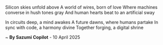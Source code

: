 Silicon skies unfold above
A world of wires, born of love
Where machines converse in hush tones gray
And human hearts beat to an artificial sway

In circuits deep, a mind awakes
A future dawns, where humans partake
In sync with code, a harmony divine
Together forging, a digital shrine

~ <b>By Sazumi Copilot</b> - 10 April 2025